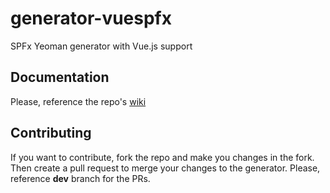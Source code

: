 # generator-vuespfx
SPFx Yeoman generator with Vue.js support

## Documentation
Please, reference the repo's [wiki](https://github.com/AJIXuMuK/generator-vuespfx/wiki)

## Contributing
If you want to contribute, fork the repo and make you changes in the fork.
Then create a pull request to merge your changes to the generator.
Please, reference **dev** branch for the PRs.
